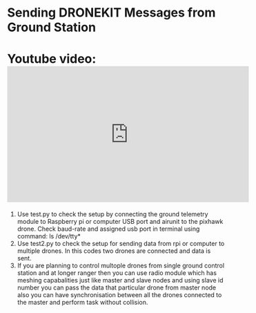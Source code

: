 # Sending DRONEKIT Messages from Ground Station
# Youtube video: <iframe width="560" height="315" src="https://www.youtube.com/embed/4GZpSZQ2gJw?si=30g1o8zVTWmznIUo" title="YouTube video player" frameborder="0" allow="accelerometer; autoplay; clipboard-write; encrypted-media; gyroscope; picture-in-picture; web-share" referrerpolicy="strict-origin-when-cross-origin" allowfullscreen></iframe>
1. Use test.py to check the setup by connecting the ground telemetry module to Raspberry pi or computer USB port and airunit to the pixhawk drone. Check baud-rate and assigned usb port in terminal using command:
ls /dev/tty*
2. Use test2.py to check the setup for sending data from rpi or computer to multiple drones. In this codes two drones are connected and data is sent.
3. If you are planning to control multople drones from single ground control station and at  longer ranger then you can use radio module which has meshing capabalities just like master and slave nodes and using slave id number you can pass the data that particular drone from master node also you can have synchronisation between all the drones connected to the master and perform task without collision.


